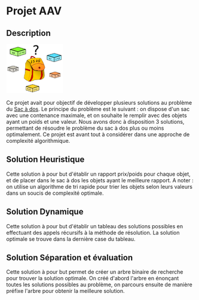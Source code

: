 # Projet AAV
## Description

<img src="SacADos.png" width=30%>

Ce projet avait pour objectif de développer plusieurs solutions au problème du <a href=https://fr.wikipedia.org/wiki/Probl%C3%A8me_du_sac_%C3%A0_dos>Sac à dos</a>.
Le principe du problème est le suivant : on dispose d'un sac avec une contenance maximale, et on souhaite le remplir avec des objets ayant un poids et une valeur. Nous avons donc à disposition 3 solutions, permettant de résoudre le problème du sac à dos plus ou moins optimalement.
Ce projet est avant tout à considérer dans une approche de complexité algorithmique.


## Solution Heuristique
Cette solution à pour but d'établir un rapport prix/poids pour chaque objet, et de placer dans le sac à dos les objets ayant le meilleure rapport.
A noter : on utilise un algorithme de tri rapide pour trier les objets selon leurs valeurs dans un soucis de complexité optimale.


## Solution Dynamique
Cette solution à pour but d'établir un tableau des solutions possibles en effectuant des appels récursifs à la méthode de résolution. La solution optimale se trouve dans la dernière case du tableau.


## Solution Séparation et évaluation
Cette solution à pour but permet de créer un arbre binaire de recherche pour trouver la solution optimale. On créé d'abord l'arbre en énonçant toutes les solutions possibles au problème, on parcours ensuite de manière préfixe l'arbre pour obtenir la meilleure solution.
